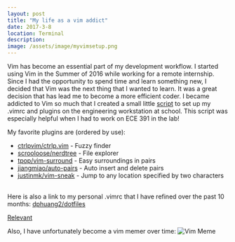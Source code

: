 ```yaml
---
layout: post
title: "My life as a vim addict"
date: 2017-3-8
location: Terminal
description: 
image: /assets/image/myvimsetup.png
---
```


Vim has become an essential part of my development workflow. I started using Vim
in the Summer of 2016 while working for a remote internship. Since I had the
opportunity to spend time and learn something new, I decided that Vim was the
next thing that I wanted to learn. It was a great decision that has lead me to
become a more efficient coder. I became addicted to Vim so much that I created a
small little
[script](https://github.com/dphuang2/dotfiles/blob/master/setupvim.sh) to set up
my .vimrc and plugins on the engineering workstation at school. This script was
especially helpful when I had to work on ECE 391 in the lab!

My favorite plugins are (ordered by use):
- [ctrlpvim/ctrlp.vim](https://github.com/ctrlpvim/ctrlp.vim) - Fuzzy finder
- [scrooloose/nerdtree](https://github.com/scrooloose/nerdtree) - File explorer
- [tpop/vim-surround](https://github.com/tpope/vim-surround) - Easy surroundings
  in pairs
- [jiangmiao/auto-pairs](https://github.com/jiangmiao/auto-pairs) - Auto insert
  and delete pairs
- [justinmk/vim-sneak](https://github.com/justinmk/vim-sneak) - Jump to any
  location specified by two characters

<br> Here is also a link to my personal .vimrc that I have refined over the past
10 months:
[dphuang2/dotfiles](https://github.com/dphuang2/dotfiles/blob/master/vimrc-mac)

[Relevant](https://www.norfolkwinters.com/vim-creep/)

Also, I have unfortunately become a vim memer over time: ![Vim
Meme](/assets/image/vimmeme.jpg)
